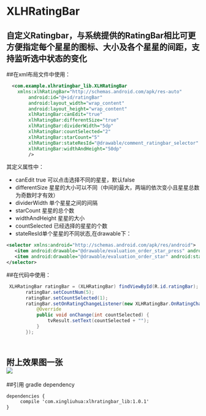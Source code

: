# XLHRatingBar
自定义Ratingbar，与系统提供的RatingBar相比可更方便指定每个星星的图标、大小及各个星星的间距，支持监听选中状态的变化
---------
##在xml布局文件中使用：  
```xml
  <com.example.xlhratingbar_lib.XLHRatingBar
    xmlns:xlhRatingBar="http://schemas.android.com/apk/res-auto"
        android:id="@+id/ratingBar"
        android:layout_width="wrap_content"
        android:layout_height="wrap_content"
        xlhRatingBar:canEdit="true"
        xlhRatingBar:differentSize="true"
        xlhRatingBar:dividerWidth="5dp"
        xlhRatingBar:countSelected="2"
        xlhRatingBar:starCount="5"
        xlhRatingBar:stateResId="@drawable/comment_ratingbar_selector"
        xlhRatingBar:widthAndHeight="50dp"
        />
 ```
 其定义属性中：<br>
 * canEdit true 可以点击选择不同的星星，默认false
 * differentSize 星星的大小可以不同（中间的最大，两端的依次变小且星星总数为奇数时才有效）
 * dividerWidth 单个星星之间的间隔
 * starCount 星星的总个数
 * widthAndHeight 星星的大小
 * countSelected 已经选择的星星的个数
 * stateResId单个星星的不同状态,在drawable下：</br>
 ```xml
 <selector xmlns:android="http://schemas.android.com/apk/res/android">
    <item android:drawable="@drawable/evaluation_order_star_press" android:state_checked="true"></item>
    <item android:drawable="@drawable/evaluation_order_star" android:state_checked="false"></item>
</selector>
 ```
   
   
 ##在代码中使用：
 ```java
  XLHRatingBar ratingBar = (XLHRatingBar) findViewById(R.id.ratingBar);
        ratingBar.setCountNum(5);
        ratingBar.setCountSelected(1);
        ratingBar.setOnRatingChangeListener(new XLHRatingBar.OnRatingChangeListener() {
            @Override
            public void onChange(int countSelected) {
                tvResult.setText(countSelected + "");
            }
        });
 ```
 <br>附上效果图一张<br>
 ![](https://github.com/xingliuhua/XLHRatingBar/raw/master/result.png)<br>
----
##引用
gradle dependency<br>
```xml
dependencies {
     compile 'com.xingliuhua:xlhratingbar_lib:1.0.1'
}
 ```

